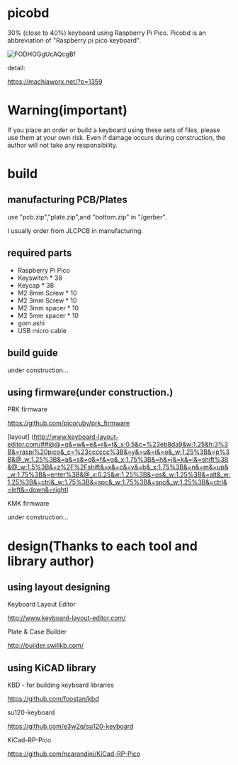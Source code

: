 # picobd
30% (close to 40%) keyboard using Raspberry Pi Pico.
Picobd is an abbreviation of "Raspberry pi pico keyboard".

![FODHOGgUcAQcgBf](https://user-images.githubusercontent.com/3206839/159047379-3be846b2-a4b5-4de6-aaa6-0eb9a9ef6b80.jpg)

detail:

https://machiaworx.net/?p=1359
 
# Warning(important)

If you place an order or build a keyboard using these sets of files, please use them at your own risk.
Even if damage occurs during construction, the author will not take any responsibility. 

# build 

## manufacturing PCB/Plates

use "pcb.zip","plate.zip",and "bottom.zip" in "/gerber".

I usually order from JLCPCB in manufacturing.

## required parts

* Raspberry Pi Pico
* Keyswitch * 38
* Keycap * 38
* M2 8mm Screw * 10
* M2 3mm Screw * 10
* M2 3mm spacer * 10
* M2 5mm spacer * 10
* gom ashi
* USB micro cable

## build guide

under construction...

## using firmware(under construction.)

PRK firmware

https://github.com/picoruby/prk_firmware

[layout]
(http://www.keyboard-layout-editor.com/##@@=q&=w&=e&=r&=t&_x:0.5&c=%23eb8da9&w:1.25&h:3%3B&=raspi%20pico&_c=%23cccccc%3B&=y&=u&=i&=o&_w:1.25%3B&=p%3B&@_w:1.25%3B&=a&=s&=d&=f&=g&_x:1.75%3B&=h&=j&=k&=l&=shift%3B&@_w:1.5%3B&=z%2F%2Fshift&=x&=c&=v&=b&_x:1.75%3B&=n&=m&=up&_w:1.75%3B&=enter%3B&@_x:0.25&w:1.25%3B&=os&_w:1.25%3B&=alt&_w:1.25%3B&=ctrl&_w:1.75%3B&=spc&_w:1.75%3B&=spc&_w:1.25%3B&=ctrl&=left&=down&=right)

KMK firmware

under construction...

# design(Thanks to each tool and library author)

## using layout designing

Keyboard Layout Editor

http://www.keyboard-layout-editor.com/

Plate & Case Builder

http://builder.swillkb.com/

##  using KiCAD library

KBD - for building keyboard libraries

https://github.com/foostan/kbd

su120-keyboard

https://github.com/e3w2q/su120-keyboard

KiCad-RP-Pico

https://github.com/ncarandini/KiCad-RP-Pico

